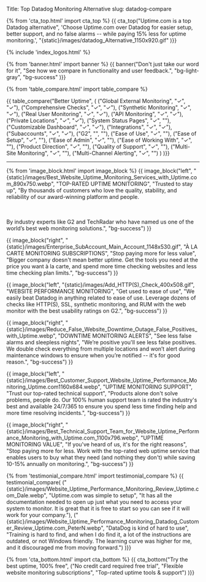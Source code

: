 Title: Top Datadog Monitoring Alternative
slug: datadog-compare

{% from 'cta_top.html' import cta_top %} 
{{ cta_top("Uptime.com is a top Datadog alternative",
  'Choose Uptime.com over Datadog for easier setup, better support, and no false alarms -- while paying 15% less for uptime monitoring.',
  "{static}/images/datadog_Alternative_1150x920.gif"
)}}


 <div class="container bg-white my-5">
  {% include 'index_logos.html' %}
 </div>


{% from 'banner.html' import banner %} 
{{ banner("<span class='text-success'>Don't just take our word for it</span>",
  "See how we compare in functionality and user feedback.",
  "bg-light-gray",
  "bg-success"
)}}


{% from 'table_compare.html' import table_compare %} 
<div class="container bg-white my-5">
  {{ table_compare("Better Uptime",
    (
      ("Global External Monitoring", "✓", "✓"),
      ("Comprehensive Checks", "✓", "✓"),
      ("Synthetic Monitoring", "✓", "✓"),
      ("Real User Monitoring", "✓", "✓"),
      ("API Monitoring", "✓", "✓"),
      ("Private Locations", "✓", "✓"),
      ("System Status Pages", "✓", ""),
      ("Customizable Dashboard", "✓", "✓"),
      ("Integrations", "✓", "✓"),
      ("Subaccounts", "✓", "✓"),
      ("G2", "", ""),
      ("Ease of Use", "✓", ""),
      ("Ease of Setup", "✓", ""),
      ("Ease of Admin", "✓", ""),
      ("Ease of Working With", "✓", ""),
      ("Product Direction", "✓", ""),
      ("Quality of Support", "✓", ""),
      ("Multi-Site Monitoring", "✓", ""),
      ("Multi-Channel Alerting", "✓", "")
    )
  )}}
  <hr class="mt-5 bg-success">
</div>


{% from 'image_block.html' import image_block %}
{{ image_block("left", "{static}/images/Best_Website_Uptime_Monitoring_Services_with_Uptime.com_890x750.webp",
"TOP-RATED UPTIME MONITORING",
"Trusted to stay up",
"By thousands of customers who love the quality, stability, and reliability of our award-winning platform and people.

<br/><br/>By industry experts like G2 and TechRadar who have named us one of the world’s best web monitoring solutions.",
"bg-success") }}

{{ image_block("right", "{static}/images/Enterprise_SubAccount_Main_Account_1148x530.gif",
"À LA CARTE MONITORING SUBSCRIPTIONS",
"Stop paying more for less value",
"Bigger company doesn't mean better uptime. Get the tools you need at the price you want à la carte, and spend more time checking websites and less time checking plan limits.",
"bg-success") }}

{{ image_block("left", "{static}/images/Add_HTTP(S)_Check_400x508.gif",
"WEBSITE PERFORMANCE MONITORING",
"Get used to ease of use",
"We easily beat Datadog in anything related to ease of use. Leverage dozens of checks like HTTP(S), SSL, synthetic monitoring, and RUM with the web monitor with the best usability ratings on G2.",
"bg-success") }}

{{ image_block("right", "{static}/images/Reduce_False_Website_Downtime_Outage_False_Positives_with_Uptime.webp",
"DOWNTIME MONITORING ALERTS",
"See less false alarms and sleepless nights",
"We’re positive you'll see less false positives. We double check everything from multiple locations and won’t alert during maintenance windows to ensure when you’re notified -- it's for good reason.",
"bg-success") }}

{{ image_block("left", "{static}/images/Best_Customer_Support_Website_Uptime_Performance_Monitoring_Uptime.com1160x684.webp",
"UPTIME MONITORING SUPPORT",
"Trust our top-rated technical support",
"Products alone don't solve problems, people do. Our 100% human support team is rated the industry's best and available 24/7/365 to ensure you spend less time finding help and more time resolving incidents.",
"bg-success") }}

{{ image_block("right", "{static}/images/Best_Technical_Support_Team_for_Website_Uptime_Performance_Monitoring_with_Uptime.com_1100x796.webp",
"UPTIME MONITORING VALUE",
"If you've heard of us, it's for the right reasons",
"Stop paying more for less. Work with the top-rated web uptime service that enables users to buy what they need (and nothing they don't) while saving 10-15% annually on monitoring.",
"bg-success") }}


{% from 'testimonial_compare.html' import testimonial_compare %}
{{ testimonial_compare(
  ("{static}/images/Website_Uptime_Performance_Monitoring_Review_Uptime.com_Dale.webp",
  "Uptime.com was simple to setup",
  "It has all the documentation needed to open up just what you need to access your system to monitor. It is great that it is free to start so you can see if it will work for your company."),
  ("{static}/images/Website_Uptime_Performance_Monitoring_Datadog_Customer_Review_Uptime.com_PeterN.webp",
  "DataDog is kind of hard to use",
  "Training is hard to find, and when I do find it, a lot of the instructions are outdated, or not Windows friendly. The learning curve was higher for me, and it discouraged me from moving forward.")
  )}}


{% from 'cta_bottom.html' import cta_bottom %} 
{{ cta_bottom("Try the best uptime, 100% free",
  ("No credit card required free trial", 
  "Flexible website monitoring subscriptions",
  "Top-rated uptime tools & support")
  )}}
